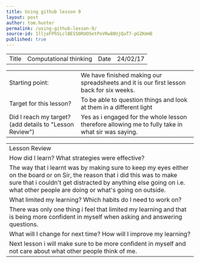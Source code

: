 ```yaml
---
title: Using github lesson 9
layout: post
author: tom.hunter
permalink: /using-github-lesson-9/
source-id: 1lljeFPhSLclBES5ORUO5etPoVRw80UjQuT7-pGZKmHE
published: true
---
```

<table>
  <tr>
    <td>Title</td>
    <td>Computational thinking</td>
    <td>Date</td>
    <td>24/02/17</td>
  </tr>
</table>


<table>
  <tr>
    <td>Starting point:</td>
    <td>We have finished making our spreadsheets and it is our first lesson back for six weeks. </td>
  </tr>
  <tr>
    <td>Target for this lesson?</td>
    <td>To be able to question things and look at them in a different light</td>
  </tr>
  <tr>
    <td>Did I reach my target? 
(add details to "Lesson Review")</td>
    <td>Yes as i engaged for the whole lesson therefore allowing me to fully take in what sir was saying. </td>
  </tr>
</table>


<table>
  <tr>
    <td>Lesson Review</td>
  </tr>
  <tr>
    <td>How did I learn? What strategies were effective? </td>
  </tr>
  <tr>
    <td>The way that i learnt was by making sure to keep my eyes either on the board or on Sir, the reason that i did this was to make sure that i couldn't get distracted by anything else going on i.e. what other people are doing or what's going on outside. </td>
  </tr>
  <tr>
    <td>What limited my learning? Which habits do I need to work on? </td>
  </tr>
  <tr>
    <td>There was only one thing i feel that limited my learning and that is being more confident in myself when asking and answering questions. </td>
  </tr>
  <tr>
    <td>What will I change for next time? How will I improve my learning?</td>
  </tr>
  <tr>
    <td>Next lesson i will make sure to be more confident in myself and not care about what other people think of me.</td>
  </tr>
</table>



